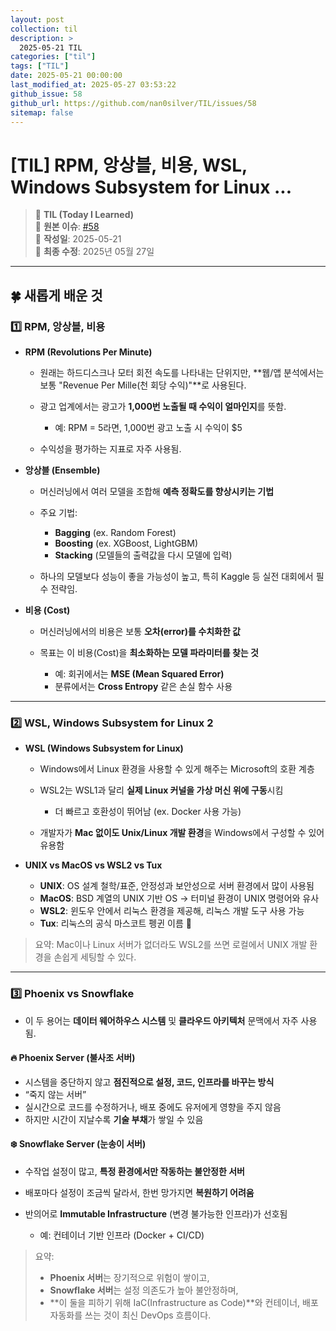 ```yaml
---
layout: post
collection: til
description: >
  2025-05-21 TIL
categories: ["til"]
tags: ["TIL"]
date: 2025-05-21 00:00:00
last_modified_at: 2025-05-27 03:53:22
github_issue: 58
github_url: https://github.com/nan0silver/TIL/issues/58
sitemap: false
---
```


# [TIL] RPM, 앙상블, 비용, WSL, Windows Subsystem for Linux ...

> 📝 **TIL (Today I Learned)**  
> 🔗 **원본 이슈**: [#58](https://github.com/nan0silver/TIL/issues/58)  
> 📅 **작성일**: 2025-05-21  
> 🔄 **최종 수정**: 2025년 05월 27일

---


## 🍀 새롭게 배운 것

### 1️⃣ **RPM, 앙상블, 비용**

- **RPM (Revolutions Per Minute)**

  - 원래는 하드디스크나 모터 회전 속도를 나타내는 단위지만, \*\*웹/앱 분석에서는 보통 "Revenue Per Mille(천 회당 수익)"\*\*로 사용된다.
  - 광고 업계에서는 광고가 **1,000번 노출될 때 수익이 얼마인지**를 뜻함.

    - 예: RPM = 5라면, 1,000번 광고 노출 시 수익이 \$5

  - 수익성을 평가하는 지표로 자주 사용됨.

- **앙상블 (Ensemble)**

  - 머신러닝에서 여러 모델을 조합해 **예측 정확도를 향상시키는 기법**
  - 주요 기법:

    - **Bagging** (ex. Random Forest)
    - **Boosting** (ex. XGBoost, LightGBM)
    - **Stacking** (모델들의 출력값을 다시 모델에 입력)

  - 하나의 모델보다 성능이 좋을 가능성이 높고, 특히 Kaggle 등 실전 대회에서 필수 전략임.

- **비용 (Cost)**

  - 머신러닝에서의 비용은 보통 **오차(error)를 수치화한 값**
  - 목표는 이 비용(Cost)을 **최소화하는 모델 파라미터를 찾는 것**

    - 예: 회귀에서는 **MSE (Mean Squared Error)**
    - 분류에서는 **Cross Entropy** 같은 손실 함수 사용

---

### 2️⃣ **WSL, Windows Subsystem for Linux 2**

- **WSL (Windows Subsystem for Linux)**

  - Windows에서 Linux 환경을 사용할 수 있게 해주는 Microsoft의 호환 계층
  - WSL2는 WSL1과 달리 **실제 Linux 커널을 가상 머신 위에 구동**시킴

    - 더 빠르고 호환성이 뛰어남 (ex. Docker 사용 가능)

  - 개발자가 **Mac 없이도 Unix/Linux 개발 환경**을 Windows에서 구성할 수 있어 유용함

- **UNIX vs MacOS vs WSL2 vs Tux**

  - **UNIX**: OS 설계 철학/표준, 안정성과 보안성으로 서버 환경에서 많이 사용됨
  - **MacOS**: BSD 계열의 UNIX 기반 OS → 터미널 환경이 UNIX 명령어와 유사
  - **WSL2**: 윈도우 안에서 리눅스 환경을 제공해, 리눅스 개발 도구 사용 가능
  - **Tux**: 리눅스의 공식 마스코트 펭귄 이름 🐧

> 요약: Mac이나 Linux 서버가 없더라도 WSL2를 쓰면 로컬에서 UNIX 개발 환경을 손쉽게 세팅할 수 있다.

---

### 3️⃣ **Phoenix vs Snowflake**

- 이 두 용어는 **데이터 웨어하우스 시스템** 및 **클라우드 아키텍처** 문맥에서 자주 사용됨.

#### 🔥 Phoenix Server (불사조 서버)

- 시스템을 중단하지 않고 **점진적으로 설정, 코드, 인프라를 바꾸는 방식**
- “죽지 않는 서버”
- 실시간으로 코드를 수정하거나, 배포 중에도 유저에게 영향을 주지 않음
- 하지만 시간이 지날수록 **기술 부채**가 쌓일 수 있음

#### ❄️ Snowflake Server (눈송이 서버)

- 수작업 설정이 많고, **특정 환경에서만 작동하는 불안정한 서버**
- 배포마다 설정이 조금씩 달라서, 한번 망가지면 **복원하기 어려움**
- 반의어로 **Immutable Infrastructure** (변경 불가능한 인프라)가 선호됨

  - 예: 컨테이너 기반 인프라 (Docker + CI/CD)

> 요약:
>
> - **Phoenix 서버**는 장기적으로 위험이 쌓이고,
> - **Snowflake 서버**는 설정 의존도가 높아 불안정하며,
> - \*\*이 둘을 피하기 위해 IaC(Infrastructure as Code)\*\*와 컨테이너, 배포 자동화를 쓰는 것이 최신 DevOps 흐름이다.
